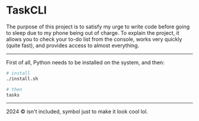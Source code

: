 # TaskCLI

The purpose of this project is to satisfy my urge to write code before going to sleep due to my phone being out of charge. To explain the project, it allows you to check your to-do list from the console, works very quickly (quite fast), and provides access to almost everything.

---

First of all, Python needs to be installed on the system, and then:

```bash
# install
./install.sh

# then
tasks
```

---

2024 &copy; isn't included, symbol just to make it look cool lol.

